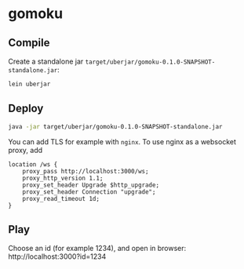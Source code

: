 # gomoku

## Compile

Create a standalone jar `target/uberjar/gomoku-0.1.0-SNAPSHOT-standalone.jar`:

```sh
lein uberjar
```

## Deploy

```sh
java -jar target/uberjar/gomoku-0.1.0-SNAPSHOT-standalone.jar
```

You can add TLS for example with `nginx`. To use nginx as a websocket proxy, add

```
location /ws {
    proxy_pass http://localhost:3000/ws;
    proxy_http_version 1.1;
    proxy_set_header Upgrade $http_upgrade;
    proxy_set_header Connection "upgrade";
    proxy_read_timeout 1d;
}
```

## Play

Choose an id (for example 1234), and open in browser: http://localhost:3000?id=1234
